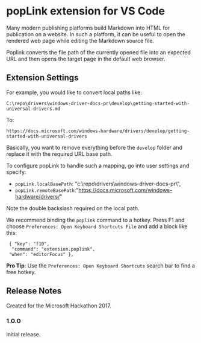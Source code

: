 # popLink extension for VS Code

Many modern publishing platforms build Markdown into HTML for publication on a website.  In such a platform, it can be useful to open the rendered web page while editing the Markdown source file.

Poplink converts the file path of the currently opened file into an expected URL and then opens the target page in the default web browser.

## Extension Settings

For example, you would like to convert local paths like:

`C:\repo\drivers\windows-driver-docs-pr\develop\getting-started-with-universal-drivers.md`

To:

`https://docs.microsoft.com/windows-hardware/drivers/develop/getting-started-with-universal-drivers`

Basically, you want to remove everything before the `develop` folder and replace it with the required URL base path.

To configure popLink to handle such a mapping, go into user settings and specify:

* `popLink.localBasePath`: "c:\\repo\\drivers\\windows-driver-docs-pr\\",
* `popLink.remoteBasePath`:"https://docs.microsoft.com/windows-hardware/drivers/"

Note the double backslash required on the local path.

We recommend binding the `poplink` command to a hotkey.  Press F1 and choose `Preferences: Open Keyboard Shortcuts File` and add a block like this:

```
 { "key": "f10", 
  "command": "extension.poplink",
 "when": "editorFocus" },
 ```
 
**Pro Tip**: Use the `Preferences: Open Keyboard Shortcuts` search bar to find a free hotkey.

## Release Notes

Created for the Microsoft Hackathon 2017.

### 1.0.0

Initial release.
